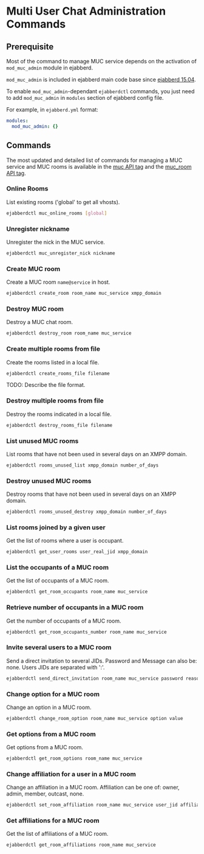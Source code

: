# Multi User Chat Administration Commands

## Prerequisite

Most of the command to manage MUC service depends on the activation of `mod_muc_admin` module in ejabberd.

`mod_muc_admin` is included in ejabberd main code base since [ejabberd 15.04](https://www.process-one.net/blog/ejabberd-15-04/).

To enable `mod_muc_admin`-dependant `ejabberdctl` commands, you just need to add `mod_muc_admin` in `modules` section of ejabberd config file.

For example, in `ejabberd.yml` format:

``` yaml
modules:
  mod_muc_admin: {}
```

## Commands

The most updated and detailed list of commands for managing
a MUC service and MUC rooms is available
in the [muc API tag](../../developer/ejabberd-api/admin-tags.md#muc)
and the [muc_room API tag](../../developer/ejabberd-api/admin-tags.md#muc-room).

### Online Rooms

List existing rooms ('global' to get all vhosts).

``` sh
ejabberdctl muc_online_rooms [global]
```

### Unregister nickname

Unregister the nick in the MUC service.

``` sh
ejabberdctl muc_unregister_nick nickname
```

### Create MUC room

Create a MUC room `name@service` in host.

``` sh
ejabberdctl create_room room_name muc_service xmpp_domain
```

### Destroy MUC room

Destroy a MUC chat room.

``` sh
ejabberdctl destroy_room room_name muc_service
```

### Create multiple rooms from file

Create the rooms listed in a local file.

``` sh
ejabberdctl create_rooms_file filename
```

TODO: Describe the file format.

### Destroy multiple rooms from file

Destroy the rooms indicated in a local file.

``` sh
ejabberdctl destroy_rooms_file filename
```

### List unused MUC rooms

List rooms that have not been used in several days on an XMPP domain.

``` sh
ejabberdctl rooms_unused_list xmpp_domain number_of_days
```

### Destroy unused MUC rooms

Destroy rooms that have not been used in several days on an XMPP domain.

``` sh
ejabberdctl rooms_unused_destroy xmpp_domain number_of_days
```

### List rooms joined by a given user

Get the list of rooms where a user is occupant.

``` sh
ejabberdctl get_user_rooms user_real_jid xmpp_domain
```

### List the occupants of a MUC room

Get the list of occupants of a MUC room.

``` sh
ejabberdctl get_room_occupants room_name muc_service
```

### Retrieve number of occupants in a MUC room

Get the number of occupants of a MUC room.

``` sh
ejabberdctl get_room_occupants_number room_name muc_service
```

### Invite several users to a MUC room

Send a direct invitation to several JIDs. Password and Message can
also be: none. Users JIDs are separated with ':'.

``` sh
ejabberdctl send_direct_invitation room_name muc_service password reason jid1[:jid2]
```

### Change option for a MUC room

Change an option in a MUC room.

``` sh
ejabberdctl change_room_option room_name muc_service option value
```

<!--
TODO: add example to show how options list is represented.
-->

### Get options from a MUC room

Get options from a MUC room.

``` sh
ejabberdctl get_room_options room_name muc_service
```

### Change affiliation for a user in a MUC room

Change an affiliation in a MUC room. Affiliation can be one of: owner,
admin, member, outcast, none.

``` sh
ejabberdctl set_room_affiliation room_name muc_service user_jid affiliation
```

### Get affiliations for a MUC room

Get the list of affiliations of a MUC room.

``` sh
ejabberdctl get_room_affiliations room_name muc_service
```
